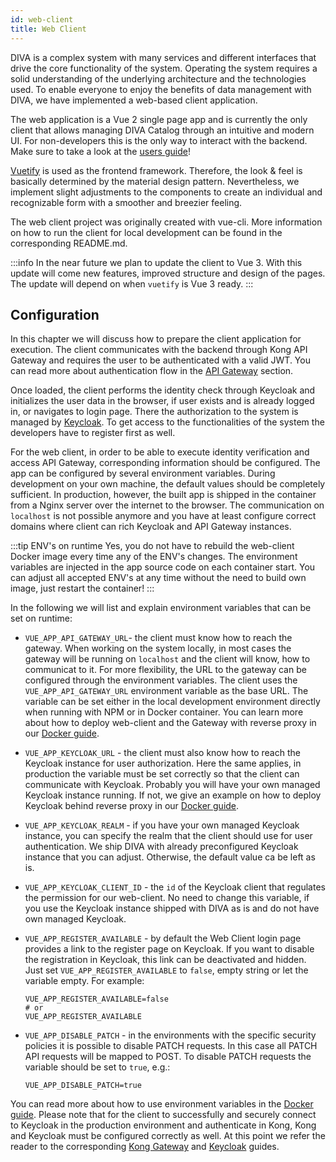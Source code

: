 ```yaml
---
id: web-client
title: Web Client
---
```


DIVA is a complex system with many services and different interfaces that drive the core functionality of the system.
Operating the system requires a solid understanding of the underlying architecture and the technologies used.
To enable everyone to enjoy the benefits of data management with DIVA, we have implemented a web-based client application.

The web application is a Vue 2 single page app and is currently the only client that allows managing DIVA Catalog through an intuitive and modern UI. For non-developers this is the only way to interact with the backend.
Make sure to take a look at the [users guide](../../user-docs/introduction)!

[Vuetify](https://vuetifyjs.com/en/) is used as the frontend framework.
Therefore, the look & feel is basically determined by the material design pattern.
Nevertheless, we implement slight adjustments to the components to create an individual and recognizable form with a smoother and breezier feeling.

The web client project was originally created with vue-cli.
More information on how to run the client for local development can be found in the corresponding README.md.

:::info
In the near future we plan to update the client to Vue 3.
With this update will come new features, improved structure and design of the pages.
The update will depend on when `vuetify` is Vue 3 ready.
:::

## Configuration

In this chapter we will discuss how to prepare the client application for execution.
The client communicates with the backend through Kong API Gateway and requires the user to be authenticated with a valid JWT.
You can read more about authentication flow in the [API Gateway](gateway) section.

Once loaded, the client performs the identity check through Keycloak and initializes the user data in the browser, if user exists
and is already logged in, or navigates to login page.
There the authorization to the system is managed by [Keycloak](keycloak).
To get access to the functionalities of the system the developers have to register first as well.

For the web client, in order to be able to execute identity verification and access API Gateway, corresponding information
should be configured.
The app can be configured by several environment variables. During development on your own machine, the default values should be completely sufficient.
In production, however, the built app is shipped in the container from a Nginx server over the internet to the browser. The communication
on `localhost` is not possible anymore and you have at least configure correct domains where client can rich Keycloak and API Gateway instances.

:::tip ENV's on runtime
Yes, you do not have to rebuild the web-client Docker image every time any of the ENV's changes.
The environment variables are injected in the app source code on each container start.
You can adjust all accepted ENV's at any time without the need to build own image, just restart the container!
:::

In the following we will list and explain environment variables that can be set on runtime:

+ `VUE_APP_API_GATEWAY_URL`- the client must know how to reach the gateway. When working on the system locally, in most cases the gateway will be running on `localhost`
and the client will know, how to communicat to it. For more flexibility, the URL to the gateway can be configured 
through the environment variables. The client uses the `VUE_APP_API_GATEWAY_URL` environment variable as the base URL.
The variable can be set either in the local development environment directly when running with NPM or in Docker container. You can
learn more about how to deploy web-client and the Gateway with reverse proxy in our [Docker guide](../../deployment/docker#deployment-with-nginx-reverse-proxy).

+ `VUE_APP_KEYCLOAK_URL`  <Badge type="tip" text="v2.2.0" vertical="middle" /> - the client must also know how to reach the Keycloak instance for user authorization. 
Here the same applies, in production the variable must be set correctly so that the client can communicate with Keycloak. 
Probably you will have your own managed Keycloak instance running. If not, we give an example on how to deploy Keycloak behind reverse
proxy in our [Docker guide](../../deployment/docker#deployment-with-nginx-reverse-proxy). 
+ `VUE_APP_KEYCLOAK_REALM` <Badge type="tip" text="v2.2.0" vertical="middle" /> - if you have your own managed Keycloak instance, you can specify the realm that the client should
use for user authentication. We ship DIVA with already preconfigured Keycloak instance that you can adjust. Otherwise, the default value ca be left as is.
+ `VUE_APP_KEYCLOAK_CLIENT_ID` <Badge type="tip" text="v2.2.0" vertical="middle" /> - the `id` of the Keycloak client that regulates the permission for our web-client. 
No need to change this variable, if you use the Keycloak instance shipped with DIVA as is and do not have own managed Keycloak.
+ `VUE_APP_REGISTER_AVAILABLE` <Badge type="tip" text="v3" vertical="middle" /> - by default the Web Client login page provides
  a link to the register page on Keycloak. If you want to disable the registration in Keycloak, this link can be deactivated and hidden.
  Just set `VUE_APP_REGISTER_AVAILABLE` to `false`, empty string or let the variable empty. For example:
  ```
  VUE_APP_REGISTER_AVAILABLE=false
  # or
  VUE_APP_REGISTER_AVAILABLE
  ```
+ `VUE_APP_DISABLE_PATCH` <Badge type="tip" text="v3.3.1" vertical="middle" /> - in the environments with the specific security
  policies it is possible to disable PATCH requests. In this case all PATCH API requests will be mapped to POST. To disable PATCH requests
  the variable should be set to `true`, e.g.:
  ```
  VUE_APP_DISABLE_PATCH=true
  ```

You can read more about how to use environment variables in the [Docker guide](../../deployment/docker#environment-variables).
Please note that for the client to successfully and securely connect to Keycloak in the production environment and authenticate in Kong, Kong and Keycloak must be configured correctly as well.
At this point we refer the reader to the corresponding [Kong Gateway](gateway) and [Keycloak](keycloak) guides.
